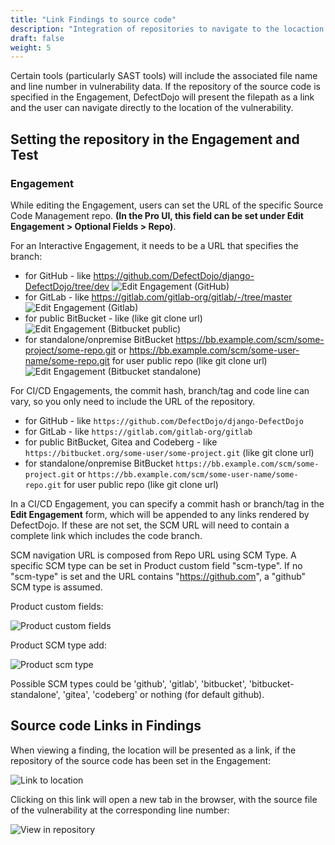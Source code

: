 ```yaml
---
title: "Link Findings to source code"
description: "Integration of repositories to navigate to the locaction of findings in the source code."
draft: false
weight: 5
---
```


Certain tools (particularly SAST tools) will include the associated file name and line number in vulnerability data. If the repository of the source code is specified in the Engagement, DefectDojo will present the filepath as a link and the user can navigate directly to the location of the vulnerability.

## Setting the repository in the Engagement and Test

### Engagement

While editing the Engagement, users can set the URL of the specific Source Code Management repo.  **(In the Pro UI, this field can be set under Edit Engagement > Optional Fields > Repo)**.

For an Interactive Engagement, it needs to be a URL that specifies the branch:
- for GitHub - like https://github.com/DefectDojo/django-DefectDojo/tree/dev
![Edit Engagement (GitHub)](images/source-code-repositories_1.png)
- for GitLab - like https://gitlab.com/gitlab-org/gitlab/-/tree/master
![Edit Engagement (Gitlab)](images/source-code-repositories-gitlab_1.png)
- for public BitBucket - like    (like git clone url)
![Edit Engagement (Bitbucket public)](images/source-code-repositories-bitbucket_1.png)
- for standalone/onpremise BitBucket https://bb.example.com/scm/some-project/some-repo.git or https://bb.example.com/scm/some-user-name/some-repo.git for user public repo (like git clone url)
![Edit Engagement (Bitbucket standalone)](images/source-code-repositories-bitbucket-onpremise_1.png)

For CI/CD Engagements, the commit hash, branch/tag and code line can vary, so you only need to include the URL of the repository.
- for GitHub - like `https://github.com/DefectDojo/django-DefectDojo`
- for GitLab - like `https://gitlab.com/gitlab-org/gitlab`
- for public BitBucket, Gitea and Codeberg - like `https://bitbucket.org/some-user/some-project.git` (like git clone url)
- for standalone/onpremise BitBucket `https://bb.example.com/scm/some-project.git` or `https://bb.example.com/scm/some-user-name/some-repo.git` for user public repo (like git clone url)

In a CI/CD Engagement, you can specify a commit hash or branch/tag in the **Edit Engagement** form, which will be appended to any links rendered by DefectDojo.  If these are not set, the SCM URL will need to contain a complete link which includes the code branch.

SCM navigation URL is composed from Repo URL using SCM Type. A specific SCM type can be set in Product custom field "scm-type". If no "scm-type" is set and the URL contains "https://github.com", a "github" SCM type is assumed.

Product custom fields:

![Product custom fields](images/product-custom-fields_1.png)

Product SCM type add:

![Product scm type](images/product-scm-type_1.png)

Possible SCM types could be 'github', 'gitlab', 'bitbucket', 'bitbucket-standalone', 'gitea', 'codeberg' or nothing (for default github).


## Source code Links in Findings

When viewing a finding, the location will be presented as a link, if the repository of the source code has been set in the Engagement:

![Link to location](images/source-code-repositories_2.png)

Clicking on this link will open a new tab in the browser, with the source file of the vulnerability at the corresponding line number:

![View in repository](images/source-code-repositories_3.png)
